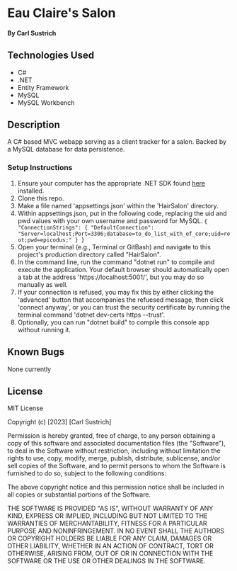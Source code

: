 # Eau Claire's Salon

#### By **Carl Sustrich**

## Technologies Used

* C#
* .NET
* Entity Framework
* MySQL
* MySQL Workbench

## Description

A C# based MVC webapp serving as a client tracker for a salon. Backed by a MySQL database for data persistence.


### Setup Instructions

1. Ensure your computer has the appropriate .NET SDK found [here](https://dotnet.microsoft.com/en-us/download/dotnet/6.0) installed.  
2. Clone this repo.
3. Make a file named 'appsettings.json' within the 'HairSalon' directory.
4. Within appsettings.json, put in the following code, replacing the uid and pwd values with your own username and password for MySQL. 
`{
  "ConnectionStrings": {
      "DefaultConnection": "Server=localhost;Port=3306;database=to_do_list_with_ef_core;uid=root;pwd=epicodus;"
  }
}`
5. Open your terminal (e.g., Terminal or GitBash) and navigate to this project's production directory called "HairSalon".
6. In the command line, run the command "dotnet run" to compile and execute the application. Your default browser should automatically open a tab at the address 'https://localhost:5001/', but you may do so manually as well.
7. If your connection is refused, you may fix this by either clicking the 'advanced' button that accompanies the refuesed message, then click 'connect anyway', or you can trust the security certificate by running the terminal command 'dotnet dev-certs https --trust'.
8. Optionally, you can run "dotnet build" to compile this console app without running it.

## Known Bugs

None currently

## License

MIT License

Copyright (c) [2023] [Carl Sustrich]

Permission is hereby granted, free of charge, to any person obtaining a copy
of this software and associated documentation files (the "Software"), to deal
in the Software without restriction, including without limitation the rights
to use, copy, modify, merge, publish, distribute, sublicense, and/or sell
copies of the Software, and to permit persons to whom the Software is
furnished to do so, subject to the following conditions:

The above copyright notice and this permission notice shall be included in all
copies or substantial portions of the Software.

THE SOFTWARE IS PROVIDED "AS IS", WITHOUT WARRANTY OF ANY KIND, EXPRESS OR
IMPLIED, INCLUDING BUT NOT LIMITED TO THE WARRANTIES OF MERCHANTABILITY,
FITNESS FOR A PARTICULAR PURPOSE AND NONINFRINGEMENT. IN NO EVENT SHALL THE
AUTHORS OR COPYRIGHT HOLDERS BE LIABLE FOR ANY CLAIM, DAMAGES OR OTHER
LIABILITY, WHETHER IN AN ACTION OF CONTRACT, TORT OR OTHERWISE, ARISING FROM,
OUT OF OR IN CONNECTION WITH THE SOFTWARE OR THE USE OR OTHER DEALINGS IN THE
SOFTWARE.
